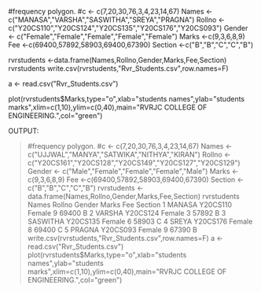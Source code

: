 #frequency polygon.
#c <- c(7,20,30,76,3,4,23,14,67)
Names <- c("MANASA","VARSHA","SASWITHA","SREYA","PRAGNA")
Rollno <- c("Y20CS110","Y20CS124","Y20CS135","Y20CS176","Y20CS093")
Gender <- c("Female","Female","Female","Female","Female")
Marks <-c(9,3,6,8,9)
Fee <-c(69400,57892,58903,69400,67390)
Section <-c("B","B","C","C","B")

rvrstudents <-data.frame(Names,Rollno,Gender,Marks,Fee,Section)
rvrstudents
write.csv(rvrstudents,"Rvr_Students.csv",row.names=F)

a <- read.csv("Rvr_Students.csv")


plot(rvrstudents$Marks,type="o",xlab="students names",ylab="students marks",xlim=c(1,10),ylim=c(0,40),main="RVRJC COLLEGE OF ENGINEERING.",col="green")



OUTPUT:
> #frequency polygon.
> #c <- c(7,20,30,76,3,4,23,14,67)
> Names <- c("UJJWAL","MANYA","SATWIKA","NITHYA","KIRAN")
> Rollno <- c("Y20CS161","Y20CS128","Y20CS149","Y20CS127","Y20CS129")
> Gender <- c("Male","Female","Female","Female","Male")
> Marks <-c(9,3,6,8,9)
> Fee <-c(69400,57892,58903,69400,67390)
> Section <-c("B","B","C","C","B")
> rvrstudents <-data.frame(Names,Rollno,Gender,Marks,Fee,Section)
> rvrstudents
    Names     Rollno   Gender   Marks    Fee    Section
1  MANASA    Y20CS110  Female    9      69400      B
2  VARSHA    Y20CS124  Female    3      57892      B
3 SASWITHA   Y20CS135  Female    6      58903      C
4  SREYA     Y20CS176  Female    8      69400      C
5  PRAGNA    Y20CS093  Female    9      67390      B
> write.csv(rvrstudents,"Rvr_Students.csv",row.names=F)
> a <- read.csv("Rvr_Students.csv")
> plot(rvrstudents$Marks,type="o",xlab="students names",ylab="students marks",xlim=c(1,10),ylim=c(0,40),main="RVRJC COLLEGE OF ENGINEERING.",col="green")
> 
